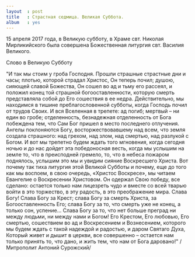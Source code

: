 ```yaml
---
layout  : post
title   : Страстная седмица. Великая Суббота.
album   : yes
---
```


15 апреля 2017 года, в Великую субботу, в Храме свт. Николая Мирликийского была совершена Божественная литургия свт. Василия Великого.

Слово в Великую Субботу

"И так мы стоим у гроба Господня. Прошли страшные страстные дни и часы; плотью, которой страдал Христос, Он теперь почил; душою, сияющей славой Божества, Он сошел во ад и тьму его рассеял, и положил конец той страшной богооставленности, которую смерть представляла собой до Его сошествия в ее недра. Действительно, мы находимся в тишине преблагословенной субботы, когда Господь почил от трудов Своих.
  И вся Вселенная в трепете: ад погиб; мертвый – ни един во гробе; отделенность, безнадежная отделенность от Бога побеждена тем, что Сам Бог пришел в место последнего отлучения. Ангелы поклоняются Богу, восторжествовавшему над всем, что земля создала страшного: над грехом, над злом, над смертью, над разлукой с Богом. И вот мы трепетно будем ждать того мгновения, когда сегодня ночью и до нас дойдет эта победоносная весть, когда мы услышим на земле то, что в преисподней гремело, то, что в небеса пожаром поднялось, услышим это мы и увидим сияние Воскресшего Христа. 
  Вот почему так тиха литургия этой Великой Субботы и почему, еще до того как мы воспоем, в свою очередь, «Христос Воскресе», мы читаем Евангелие о Воскресении Христовом. Он одержал Свою победу, все сделано: остается только нам лицезреть чудо и вместе со всей тварью войти в это торжество, в эту радость, в это преображение мира. Слава Богу! 
  Слава Богу за Крест; слава Богу за смерть Христа, за Богооставленность Его; слава Богу за то, что смерть уже не конец, а только сон, успение… Слава Богу за то, что нет больше преград ни между людьми, ни между нами и Богом! Его Крестом, Его любовью, Его смертью, сошествием во ад и Воскресением и Вознесением, которого мы будем ждать с такой надеждой и радостью, и даром Святаго Духа, Который живет и дышит в церкви, все совершенно – остается нам только принять то, что дано, и жить тем, что нам от Бога даровано!"
/Митрополит Антоний Сурожский/
